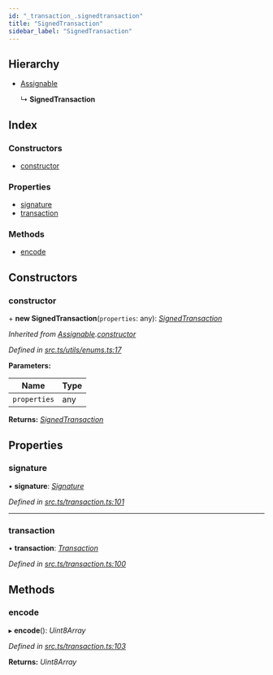 ```yaml
---
id: "_transaction_.signedtransaction"
title: "SignedTransaction"
sidebar_label: "SignedTransaction"
---
```


## Hierarchy

* [Assignable](_utils_enums_.assignable.md)

  ↳ **SignedTransaction**

## Index

### Constructors

* [constructor](_transaction_.signedtransaction.md#constructor)

### Properties

* [signature](_transaction_.signedtransaction.md#signature)
* [transaction](_transaction_.signedtransaction.md#transaction)

### Methods

* [encode](_transaction_.signedtransaction.md#encode)

## Constructors

###  constructor

\+ **new SignedTransaction**(`properties`: any): *[SignedTransaction](_transaction_.signedtransaction.md)*

*Inherited from [Assignable](_utils_enums_.assignable.md).[constructor](_utils_enums_.assignable.md#constructor)*

*Defined in [src.ts/utils/enums.ts:17](https://github.com/nearprotocol/nearlib/blob/2987fdb/src.ts/utils/enums.ts#L17)*

**Parameters:**

Name | Type |
------ | ------ |
`properties` | any |

**Returns:** *[SignedTransaction](_transaction_.signedtransaction.md)*

## Properties

###  signature

• **signature**: *[Signature](_transaction_.signature.md)*

*Defined in [src.ts/transaction.ts:101](https://github.com/nearprotocol/nearlib/blob/2987fdb/src.ts/transaction.ts#L101)*

___

###  transaction

• **transaction**: *[Transaction](_transaction_.transaction.md)*

*Defined in [src.ts/transaction.ts:100](https://github.com/nearprotocol/nearlib/blob/2987fdb/src.ts/transaction.ts#L100)*

## Methods

###  encode

▸ **encode**(): *Uint8Array*

*Defined in [src.ts/transaction.ts:103](https://github.com/nearprotocol/nearlib/blob/2987fdb/src.ts/transaction.ts#L103)*

**Returns:** *Uint8Array*
